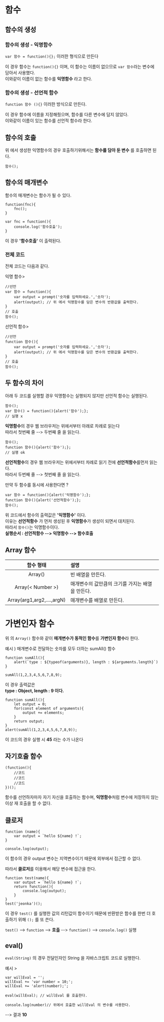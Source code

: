 # 함수

## 함수의 생성

### 함수의 생성 - 익명함수
`var 함수 = function(){};` 이러한 형식으로 만든다  

이 경우  함수는 `function(){}`  이며, 이 함수는 이름이 없으므로 `var 함수`라는 변수에 담아서 사용했다.  
이와같이 이름이 없는 함수를 **익명함수** 라고 한다.  

### 함수의 생성 - 선언적 함수 
`function 함수 (){}` 이러한 방식으로 만든다.  

이 경우 함수에 이름을 지정해줬으며, 함수를 다른 변수에 담지 않았다.  
이와같이 이름이 있는 함수를 선언적 함수라 한다.  


## 함수의 호출
 위 에서 생성한 익명함수의 경우 호출하기위해서는 **함수를 담아 둔 변수** 를 호출하면 된다.  

```
함수();
```

## 함수의 매개변수
함수의 매개변수는 함수가 될 수 있다.
```
function(fnc){
	fnc();
}

var fnc = function(){
	console.log('함수호출');
}
```
이 경우 **'함수호출'** 이 출력된다.  

### 전체 코드
전체 코드는 다음과 같다.  

익명 함수>
```
//선언
var 함수 = function(){
	var output = prompt('숫자를 입력하세요.','숫자');
	alert(output); // 위 에서 익명함수를 담은 변수의 반환값을 출력한다.
}
// 호출
함수(); 
```

선언적 함수>
```
//선언
function 함수(){
	var output = prompt('숫자를 입력하세요.','숫자');
	alert(output); // 위 에서 익명함수를 담은 변수의 반환값을 출력한다.
}
// 호출
함수(); 
```

## 두 함수의 차이

아래 두 코드를 실행할 경우 익명함수는 실행되지 않지만 선언적 함수는 실행된다.
```
함수();
var 함수() = function(){alert('함수');};
// 실행 x
```
**익명함수**의 경우 웹 브라우저는 위에서부터 아래로 차례로 읽는다  
따라서 첫번째 줄 --> 두번째 줄 을 읽는다.

```
함수();
function 함수(){alert('함수');};
// 실행 ok
```

**선언적함수**의 경우 웹 브라우저는 위에서부터 차례로 읽기 전에 **선언적함수**를먼저 읽는다.   
따라서 두번째 줄 --> 첫번째 줄 을 읽는다.  

만약 두 함수를 동시에 사용한다면 ?  
```
var 함수 = function(){alert('익명함수');};
function 함수(){alert('선언적함수');};
함수();
```
위 코드에서 함수의 출력값은 **'익명함수'** 이다.  
이유는 **선언적함수** 가 먼저 생성된 후 **익명함수**가 생성이 되면서 대치된다.  
따라서 `함수()`는 익명함수이다.  
**실행순서 : 선언적함수 --> 익명함수 --> 함수호출**


## Array 함수

함수 형태|설명
:--:|:--
Array()|빈 배열을 만든다.
Array(< Number >)|매개변수의 값만큼의 크기를 가지는 배열을 만든다.
Array(arg1,arg2,....,argN)|매개변수를 배열로 만든다.

# 가변인자 함수

위 의 `Array()` 함수와 같이 **매개변수가 동적인 함수**를 **가변인자 함수**라 한다.  

예시 ) 매개변수로 전달하는 숫자를 모두 더하는 sumAll() 함수  
```
function sumAll(){
	alert(`type : ${typeof(arguments)}, length : ${arguments.length}`)
}

sumAll(1,2,3,4,5,6,7,8,9);
```
 이 경우 출력값은  
**type : Object, length : 9 이다.**  

```
function sumAll(){
	let output = 0;
	for(const element of arguments){
		output += elements;
	}
	return output;
}
alert(sumAll(1,2,3,4,5,6,7,8,9));
```
이 코드의 경우 실행 시 **45** 라는 수가 나온다


## 자기호출 함수
```
(function(){
	//코드
	//코드
	//코드
})();
```
함수를 선언하자마자 자기 자신을 호출하는 함수며, **익명함수**처럼 변수에 저장하지 않는 이상 재 호출을 할 수 없다.  


## 클로저

```
function (name){
	var output = `hello ${name} !`;
}

console.log(output);
```

이 함수의 경우 output 변수는 지역변수이기 때문에 외부에서 접근할 수 없다.  

따라서 **클로저**를 이용해서 해당 변수에 접근을 한다.   
```
function test(name){
	var output = `hello ${name} !`;
	return function(){
		console.log(output);
	}
}
test('jeonka')();
```
이 경우 `test()` 를 실행한 값의 리턴값이 함수이기 때문에 반환받은 함수를 한번 더 호출하기 위해 `();` 를 또 쓴다.  

`test()` --> `function` --> **호출** --> `function()` --> `console.log()` 실행  

## eval()

`eval(String)` 의 경우 전달인자인 String 을 자바스크립트 코드로 실행한다.  

예시 >  
```
var willEval = '';
willEval += 'var number = 10;';
willEval += 'alert(number);';

eval(willEval); // willEval 를 호출한다.

console.log(number)// 위에서 호출한 willEval 의 변수를 사용한다.
```
--> 결과 **10** 

